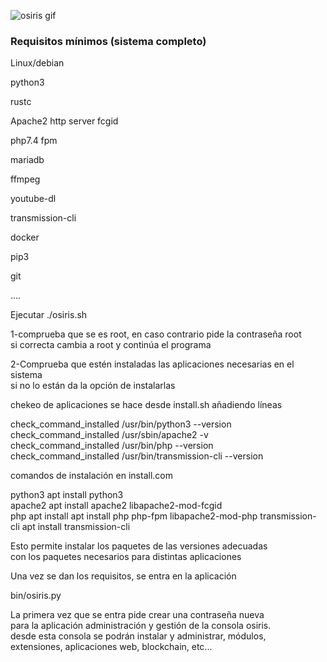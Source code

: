 ![osiris gif](https://vtwitt.com/jsa/osiris.gif)


<h3>Requisitos mínimos (sistema completo)</h3>

Linux/debian

python3

rustc

Apache2 http server fcgid

php7.4 fpm

mariadb

ffmpeg

youtube-dl

transmission-cli

docker

pip3

git 

....

Ejecutar ./osiris.sh


1-comprueba que se es root, en caso contrario pide la contraseña root  
  si correcta cambia a root y continúa el programa  
  
2-Comprueba que estén instaladas las aplicaciones necesarias en el sistema  
  si no lo están da la opción de instalarlas    

chekeo de aplicaciones se hace desde install.sh añadiendo líneas  

check_command_installed /usr/bin/python3 --version   
check_command_installed /usr/sbin/apache2 -v   
check_command_installed /usr/bin/php --version   
check_command_installed /usr/bin/transmission-cli --version   


comandos de instalación en install.com  

python3		apt install python3   
apache2		apt install apache2 libapache2-mod-fcgid  
php			apt install apt install php php-fpm libapache2-mod-php
transmission-cli	apt install transmission-cli  


Esto permite instalar los paquetes de las versiones adecuadas  
con los paquetes necesarios para distintas aplicaciones  


  
Una vez se dan los requisitos, se entra en la aplicación  

bin/osiris.py  

La primera vez que se entra pide crear una contraseña nueva  
para la aplicación administración y gestión de la consola osiris.  
desde esta consola se podrán instalar y administrar, módulos,  
extensiones, aplicaciones web, blockchain, etc...










